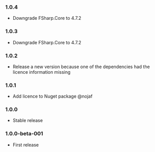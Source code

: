 ### 1.0.4

* Downgrade FSharp.Core to 4.7.2

### 1.0.3

* Downgrade FSharp.Core to 4.7.2

### 1.0.2

* Release a new version because one of the dependencies had the licence information missing

### 1.0.1

* Add licence to Nuget package @nojaf

### 1.0.0

* Stable release

### 1.0.0-beta-001

* First release
